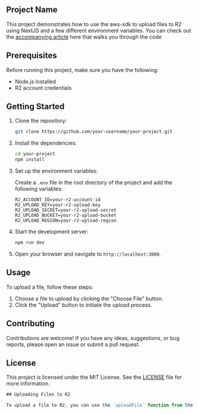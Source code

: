 ## Project Name

This project demonstrates how to use the aws-sdk to upload files to R2 using NextJS and a few different environment variables. You can check out the [accompanying article](https://www.ivanleo.com/blog/uploading_files_in_nextjs_to_r2_with_server_actions) here that walks you through the code

## Prerequisites

Before running this project, make sure you have the following:

- Node.js installed
- R2 account credentials

## Getting Started

1. Clone the repository:

   ```bash
   git clone https://github.com/your-username/your-project.git
   ```

2. Install the dependencies:

   ```bash
   cd your-project
   npm install
   ```

3. Set up the environment variables:

   Create a `.env` file in the root directory of the project and add the following variables:

   ```plaintext
   R2_ACCOUNT_ID=your-r2-account-id
   R2_UPLOAD_KEY=your-r2-upload-key
   R2_UPLOAD_SECRET=your-r2-upload-secret
   R2_UPLOAD_BUCKET=your-r2-upload-bucket
   R2_UPLOAD_REGION=your-r2-upload-region
   ```

4. Start the development server:

   ```bash
   npm run dev
   ```

5. Open your browser and navigate to `http://localhost:3000`.

## Usage

To upload a file, follow these steps:

1. Choose a file to upload by clicking the "Choose File" button.
2. Click the "Upload" button to initiate the upload process.

## Contributing

Contributions are welcome! If you have any ideas, suggestions, or bug reports, please open an issue or submit a pull request.

## License

This project is licensed under the MIT License. See the [LICENSE](LICENSE) file for more information.
```typescript
## Uploading Files to R2

To upload a file to R2, you can use the `uploadFile` function from the `@/lib/r2` module. Here's an example of how to use it:
